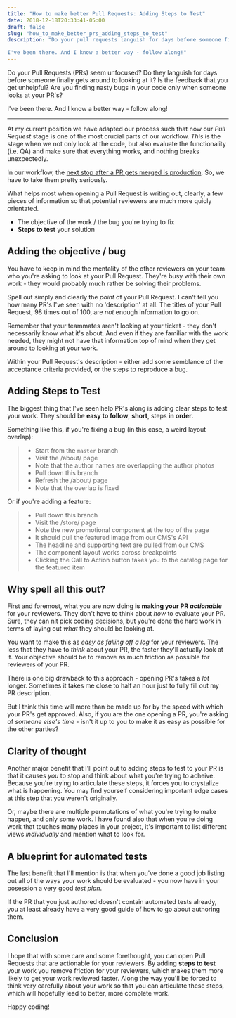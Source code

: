 ```yaml
---
title: "How to make better Pull Requests: Adding Steps to Test"
date: 2018-12-18T20:33:41-05:00
draft: false
slug: "how_to_make_better_prs_adding_steps_to_test"
description: "Do your pull requests languish for days before someone finally gets around to looking at it? Is the feedback that you get unhelpful? Are you finding nasty bugs in your code only when someone looks at your PR's?

I've been there. And I know a better way - follow along!"
---
```


Do your Pull Requests (PRs) seem unfocused? Do they languish for days before someone finally gets around to looking at it? Is the feedback that you get unhelpful? Are you finding nasty bugs in your code only when someone looks at your PR's?

I've been there. And I know a better way - follow along!

---

At my current position we have adapted our process such that now our _Pull Request_ stage is one of the most crucial parts of our workflow. _This_ is the stage when we not only look at the code, but also evaluate the functionality (i.e. QA) and make sure that everything works, and nothing breaks unexpectedly.

In our workflow, the [next stop after a PR gets merged is production](https://en.wikipedia.org/wiki/Continuous_delivery). So, we have to take them pretty seriously.

What helps most when opening a Pull Request is writing out, clearly, a few pieces of information so that potential reviewers are much more quicly orientated.

- The objective of the work / the bug you're trying to fix
- **Steps to test** your solution

## Adding the objective / bug

You have to keep in mind the mentality of the other reviewers on your team who you're asking to look at your Pull Request. They're busy with their own work - they would probably much rather be solving their problems.

Spell out simply and clearly the _point_ of your Pull Request. I can't tell you how many PR's I've seen with no 'description' at all. The titles of your Pull Request, 98 times out of 100, are _not_ enough information to go on.

Remember that your teammates aren't looking at your ticket - they don't necessarily know what it's about. And even if they are familiar with the work needed, they might not have that information top of mind when they get around to looking at your work.

Within your Pull Request's description - either add some semblance of the acceptance criteria provided, or the steps to reproduce a bug.

## Adding Steps to Test

The biggest thing that I've seen help PR's along is adding clear steps to test your work. They should be **easy to follow**, **short**, steps **in order**.

Something like this, if you're fixing a bug (in this case, a weird layout overlap):

> - Start from the `master` branch
> - Visit the /about/ page
> - Note that the author names are overlapping the author photos
> - Pull down this branch
> - Refresh the /about/ page
> - Note that the overlap is fixed

Or if you're adding a feature:

> - Pull down this branch
> - Visit the /store/ page
> - Note the new promotional component at the top of the page
> - It should pull the featured image from our CMS's API
> - The headline and supporting text are pulled from our CMS
> - The component layout works across breakpoints
> - Clicking the Call to Action button takes you to the catalog page for the featured item

## Why spell all this out?

First and foremost, what you are now doing **is making your PR _actionable_** for your reviewers. They don't have to think about _how_ to evaluate your PR. Sure, they can nit pick coding decisions, but you're done the hard work in terms of laying out _what_ they should be looking at.

You want to make this as _easy as falling off a log_ for your reviewers. The less that they have to _think_ about your PR, the faster they'll actually look at it. Your objective should be to remove as much friction as possible for reviewers of your PR.

There is one big drawback to this approach - opening PR's takes a _lot_ longer. Sometimes it takes me close to half an hour just to fully fill out my PR description.

But I think this time will more than be made up for by the speed with which your PR's get approved. Also, if you are the one opening a PR, you're asking of _someone else's time_ - isn't it up to you to make it as easy as possible for the other parties?

## Clarity of thought

Another major benefit that I'll point out to adding steps to test to your PR is that it causes _you_ to stop and think about what you're trying to acheive. Because you're trying to articulate these steps, it forces you to crystalize what is happening. You may find yourself considering important edge cases at this step that you weren't originally.

Or, maybe there are multiple permutations of what you're trying to make happen, and only some work. I have found also that when you're doing work that touches many places in your project, it's important to list different views _individually_ and mention what to look for.

## A blueprint for automated tests

The last benefit that I'll mention is that when you've done a good job listing out all of the ways your work should be evaluated - you now have in your posession a very good _test plan_.

If the PR that you just authored doesn't contain automated tests already, you at least already have a very good guide of how to go about authoring them.

## Conclusion

I hope that with some care and some forethought, you can open Pull Requests that are actionable for your reviewers. By adding **steps to test** your work you remove friction for your reviewers, which makes them more likely to get your work reviewed faster. Along the way you'll be forced to think very carefully about your work so that you can articulate these steps, which will hopefully lead to better, more complete work.

Happy coding!
